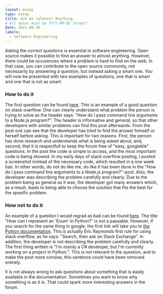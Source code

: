 ```yaml
---
layout: essay
type: essay
title: Ask me (almost) Anything
# All dates must be YYYY-MM-DD format!
date: 2021-08-30
labels:
  - Software Engineering
---
```


Asking the correct questions is essential in software engineering. Open source makes it possible to find an answer to almost anything. However, there could be occurences where a problem is hard to find on the web. In that case, you can contribute to the open source community, not necessarily by answering a question, but instead asking a smart one. You will now be presented with two examples of questions, one that is smart and one that is not as smart. 

### How to do it

The first question can be found [here](https://stackoverflow.com/questions/4351521/how-do-i-pass-command-line-arguments-to-a-node-js-program). This is an example of a good question on stack overflow. One can clearly understand what problem the person is trying to solve as the header says: "How do I pass command line arguments to a Node.js program?". The header is informative and general, so that other developers with similar problems can find this post afterwards. From the post one can see that the developer has tried to find the answer himself or herself before asking. This is important for two reasons. First, the person has done research and understands what is being asked about, and, second, that it is respectfull to keep the forum free of "easy, googleble" questions. In the post the code is simple to access, and the most important code is being showed. In my early days of stack overflow posting, I posted a screenshot instead of the necessary code, which resulted in a one week ban. In other words, do not do like me, do like it has been done in the "How do I pass command line arguments to a Node.js program?"-post. Also, the developer was describing the problem carefully and clearly. Due to the problem being as general as it was, the developer got many answers which, as a result, leads to being able to choose the solution that fits the best for the spesific problem.  

### How not to do it
An example of a question I would regrad as bad can be found [here](https://stackoverflow.com/questions/36932/how-can-i-represent-an-enum-in-python). The title "How can I represent an 'Enum' in Python?" is not a passable. However, if you search for the same thing in google, the first link will take you to [the Python documentation](https://docs.python.org/3/library/enum.html). This is actually Eric Raymonds first rule for using stack overflow, as he says: "Search, then ask on Stack Exchange". In addition, the developer is not describing the problem carefully and clearly. The first thing written is "I'm mainly a C# developer, but I'm currently working on a project in Python.". This is not relevant to the question, and to make the post more consise, this sentence could have been removed entirely. 

It is not always wrong to ask questions about something that is easily available in the documentation. Sometimes you want to know why something is as it is. That could spark more interesting answers in the forum. 
